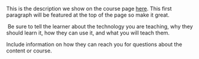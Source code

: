 This is the description we show on the course page [here](https://lab.github.com/mimi-SAvAgE/nise-people). This first paragraph will be featured at the top of the page so make it great.
​

​
Be sure to tell the learner about the technology you are teaching, why they should learn it, how they can use it, and what you will teach them.
​


Include information on how they can reach you for questions about the content or course. 